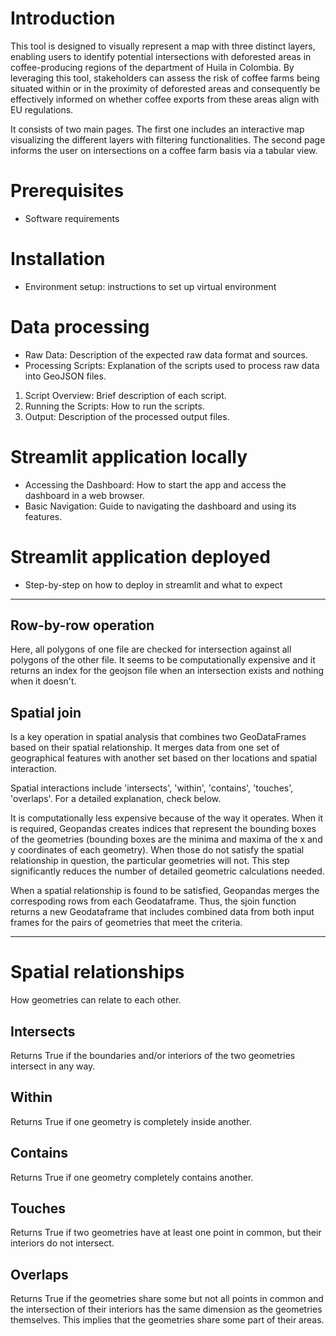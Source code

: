 # Introduction
This tool is designed to visually represent a map with three distinct layers, enabling users to identify potential intersections with deforested areas in coffee-producing regions of the department of Huila in Colombia. By leveraging this tool, stakeholders can assess the risk of coffee farms being situated within or in the proximity of deforested areas and consequently be effectively informed on whether coffee exports from these areas align with EU regulations. 

It consists of two main pages. The first one includes an interactive map visualizing the different layers with filtering functionalities. The second page informs the user on intersections on a coffee farm basis via a tabular view. 


# Prerequisites
- Software requirements

# Installation
- Environment setup: instructions to set up virtual environment

# Data processing
- Raw Data: Description of the expected raw data format and sources.
- Processing Scripts: Explanation of the scripts used to process raw data into GeoJSON files.
1. Script Overview: Brief description of each script.
2. Running the Scripts: How to run the scripts.
3. Output: Description of the processed output files.

# Streamlit application locally
- Accessing the Dashboard: How to start the app and access the dashboard in a web browser.
- Basic Navigation: Guide to navigating the dashboard and using its features.

# Streamlit application deployed
- Step-by-step on how to deploy in streamlit and what to expect

---

## Row-by-row operation
Here, all polygons of one file are checked for intersection against all polygons of the other file. It seems to be computationally expensive and it returns an index for the geojson file when an intersection exists and nothing when it doesn't.

## Spatial join
Is a key operation in spatial analysis that combines two GeoDataFrames based on their spatial relationship. It merges data from one set of geographical features with another set based on ther locations and spatial interaction.

Spatial interactions include 'intersects', 'within', 'contains', 'touches', 'overlaps'. For a detailed explanation, check below.

It is computationally less expensive because of the way it operates. When it is required, Geopandas creates indices that represent the bounding boxes of the geometries (bounding boxes are the minima and maxima of the x and y coordinates of each geometry). When those do not satisfy the spatial relationship in question, the particular geometries will not. This step significantly reduces the number of detailed geometric calculations needed.

When a spatial relationship is found to be satisfied, Geopandas merges the correspoding rows from each Geodataframe. Thus, the sjoin function returns a new Geodataframe that includes combined data from both input frames for the pairs of geometries that meet the criteria.

---

# Spatial relationships
How geometries can relate to each other.

## Intersects
Returns True if the boundaries and/or interiors of the two geometries intersect in any way.

## Within
Returns True if one geometry is completely inside another.

## Contains
Returns True if one geometry completely contains another.

## Touches
Returns True if two geometries have at least one point in common, but their interiors do not intersect.

## Overlaps
Returns True if the geometries share some but not all points in common and the intersection of their interiors has the same dimension as the geometries themselves. This implies that the geometries share some part of their areas.

